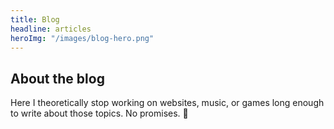 ```yaml
---
title: Blog
headline: articles
heroImg: "/images/blog-hero.png"
---
```


## About the blog

Here I theoretically stop working on websites, music, or games long enough to write about those topics. No promises. 😬
